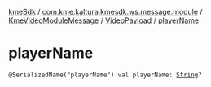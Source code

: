 [kmeSdk](../../../index.md) / [com.kme.kaltura.kmesdk.ws.message.module](../../index.md) / [KmeVideoModuleMessage](../index.md) / [VideoPayload](index.md) / [playerName](./player-name.md)

# playerName

`@SerializedName("playerName") val playerName: `[`String`](https://kotlinlang.org/api/latest/jvm/stdlib/kotlin/-string/index.html)`?`
